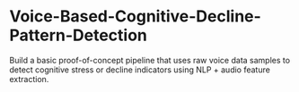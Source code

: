 # Voice-Based-Cognitive-Decline-Pattern-Detection
Build a basic proof-of-concept pipeline that uses raw voice data samples to detect cognitive stress or decline indicators using NLP + audio feature extraction.
